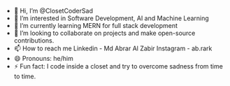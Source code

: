 - 👋 Hi, I’m @ClosetCoderSad
- 👀 I’m interested in Software Development, AI and Machine Learning
- 🌱 I’m currently learning MERN for full stack development
- 💞️ I’m looking to collaborate on projects and make open-source contributions.
- 📫 How to reach me Linkedin - Md Abrar Al Zabir Instagram - ab.rark
- 😄 Pronouns: he/him
- ⚡ Fun fact: I code inside a closet and try to overcome sadness from time to time.

<!---
ClosetCoderSad/ClosetCoderSad is a ✨ special ✨ repository because its `README.md` (this file) appears on your GitHub profile.
You can click the Preview link to take a look at your changes.
--->
